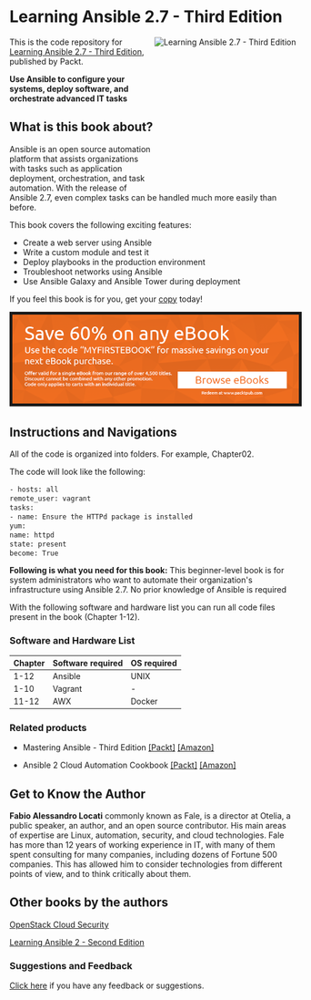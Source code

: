 # Learning Ansible 2.7 - Third Edition

<a href="https://www.packtpub.com/networking-and-servers/learning-ansible-27-third-edition?utm_source=github&utm_medium=repository&utm_campaign=9781789954333"><img src="https://dz13w8afd47il.cloudfront.net/sites/default/files/imagecache/ppv4_main_book_cover/MoCoverB12951.png" alt="Learning Ansible 2.7 - Third Edition" height="256px" align="right"></a>

This is the code repository for [Learning Ansible 2.7 - Third Edition](https://www.packtpub.com/networking-and-servers/learning-ansible-27-third-edition?utm_source=github&utm_medium=repository&utm_campaign=9781789954333), published by Packt.

**Use Ansible to configure your systems, deploy software, and orchestrate advanced IT tasks**

## What is this book about?
Ansible is an open source automation platform that assists organizations with tasks such as application deployment, orchestration, and task automation. With the release of Ansible 2.7, even complex tasks can be handled much more easily than before.

This book covers the following exciting features:
* Create a web server using Ansible 
* Write a custom module and test it 
* Deploy playbooks in the production environment 
* Troubleshoot networks using Ansible 
* Use Ansible Galaxy and Ansible Tower during deployment 

If you feel this book is for you, get your [copy](https://www.amazon.com/dp/1789954339) today!

<a href="https://www.packtpub.com/?utm_source=github&utm_medium=banner&utm_campaign=GitHubBanner"><img src="https://raw.githubusercontent.com/PacktPublishing/GitHub/master/GitHub.png" 
alt="https://www.packtpub.com/" border="5" /></a>

## Instructions and Navigations
All of the code is organized into folders. For example, Chapter02.

The code will look like the following:
```
- hosts: all
remote_user: vagrant
tasks:
- name: Ensure the HTTPd package is installed
yum:
name: httpd
state: present
become: True
```

**Following is what you need for this book:**
This beginner-level book is for system administrators who want to automate their organization's infrastructure using Ansible 2.7. No prior knowledge of Ansible is required

With the following software and hardware list you can run all code files present in the book (Chapter 1-12).
### Software and Hardware List
| Chapter | Software required | OS required |
| -------- | ------------------------------------ | ----------------------------------- |
| 1-12 | Ansible | UNIX |
| 1-10 | Vagrant | - |
| 11-12 | AWX | Docker |

### Related products
* Mastering Ansible - Third Edition  [[Packt]](https://prod.packtpub.com/in/virtualization-and-cloud/mastering-ansible-third-edition?utm_source=github&utm_medium=repository&utm_campaign=) [[Amazon]](https://www.amazon.com/dp/1789951542)

* Ansible 2 Cloud Automation Cookbook  [[Packt]](https://prod.packtpub.com/in/virtualization-and-cloud/ansible-2-cloud-automation-cookbook?utm_source=github&utm_medium=repository&utm_campaign=) [[Amazon]](https://www.amazon.com/dp/178829582X)


## Get to Know the Author
**Fabio Alessandro Locati**
commonly known as Fale, is a director at Otelia, a public speaker, an author, and an open source contributor. His main areas of expertise are Linux, automation, security, and cloud technologies. Fale has more than 12 years of working experience in IT, with many of them spent consulting for many companies, including dozens of Fortune 500 companies. This has allowed him to consider technologies from different points of view, and to think critically about them.

## Other books by the authors
[OpenStack Cloud Security](https://www.packtpub.com/virtualization-and-cloud/openstack-cloud-security?utm_source=github&utm_medium=repository&utm_campaign=9781782170983 )

[Learning Ansible 2 - Second Edition](https://www.packtpub.com/networking-and-servers/learning-ansible-2-second-edition?utm_source=github&utm_medium=repository&utm_campaign=9781786464231 )


### Suggestions and Feedback
[Click here](https://docs.google.com/forms/d/e/1FAIpQLSdy7dATC6QmEL81FIUuymZ0Wy9vH1jHkvpY57OiMeKGqib_Ow/viewform) if you have any feedback or suggestions.


